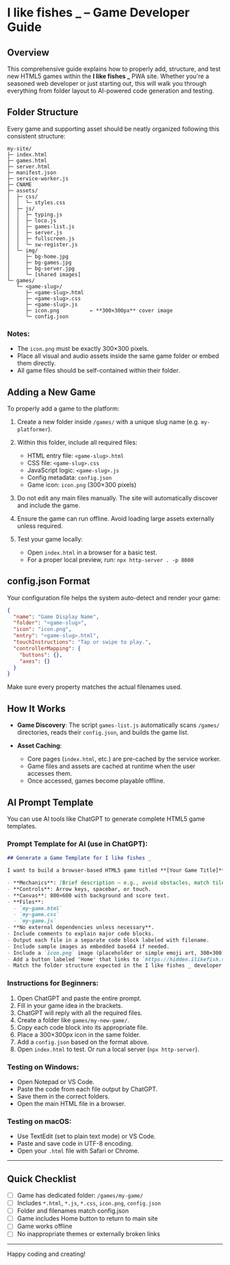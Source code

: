 # I like fishes _ – Game Developer Guide

## Overview

This comprehensive guide explains how to properly add, structure, and test new HTML5 games within the **I like fishes _** PWA site. Whether you're a seasoned web developer or just starting out, this will walk you through everything from folder layout to AI-powered code generation and testing.

## Folder Structure

Every game and supporting asset should be neatly organized following this consistent structure:

```
my-site/
├─ index.html
├─ games.html
├─ server.html
├─ manifest.json
├─ service-worker.js
├─ CNAME
├─ assets/
│  ├─ css/
│  │  └─ styles.css
│  ├─ js/
│  │  ├─ typing.js
│  │  ├─ loco.js
│  │  ├─ games-list.js
│  │  ├─ server.js
│  │  ├─ fullscreen.js
│  │  └─ sw-register.js
│  └─ img/
│     ├─ bg-home.jpg
│     ├─ bg-games.jpg
│     ├─ bg-server.jpg
│     └─ [shared images]
└─ games/
   └─ <game-slug>/
      ├─ <game-slug>.html
      ├─ <game-slug>.css
      ├─ <game-slug>.js
      ├─ icon.png          ← **300×300px** cover image
      └─ config.json
```

### Notes:

* The `icon.png` must be exactly 300×300 pixels.
* Place all visual and audio assets inside the same game folder or embed them directly.
* All game files should be self-contained within their folder.

## Adding a New Game

To properly add a game to the platform:

1. Create a new folder inside `/games/` with a unique slug name (e.g. `my-platformer`).
2. Within this folder, include all required files:

   * HTML entry file: `<game-slug>.html`
   * CSS file: `<game-slug>.css`
   * JavaScript logic: `<game-slug>.js`
   * Config metadata: `config.json`
   * Game icon: `icon.png` (300×300 pixels)
3. Do not edit any main files manually. The site will automatically discover and include the game.
4. Ensure the game can run offline. Avoid loading large assets externally unless required.
5. Test your game locally:

   * Open `index.html` in a browser for a basic test.
   * For a proper local preview, run: `npx http-server . -p 8080`

## config.json Format

Your configuration file helps the system auto-detect and render your game:

```json
{
  "name": "Game Display Name",
  "folder": "<game-slug>",
  "icon": "icon.png",
  "entry": "<game-slug>.html",
  "touchInstructions": "Tap or swipe to play.",
  "controllerMapping": {
    "buttons": {},
    "axes": {}
  }
}
```

Make sure every property matches the actual filenames used.

## How It Works

* **Game Discovery**: The script `games-list.js` automatically scans `/games/` directories, reads their `config.json`, and builds the game list.
* **Asset Caching**:

  * Core pages (`index.html`, etc.) are pre-cached by the service worker.
  * Game files and assets are cached at runtime when the user accesses them.
  * Once accessed, games become playable offline.

## AI Prompt Template

You can use AI tools like ChatGPT to generate complete HTML5 game templates.

### Prompt Template for AI (use in ChatGPT):

```markdown
## Generate a Game Template for I like fishes _

I want to build a browser-based HTML5 game titled **[Your Game Title]**.

- **Mechanics**: [Brief description — e.g., avoid obstacles, match tiles].
- **Controls**: Arrow keys, spacebar, or touch.
- **Canvas**: 800×600 with background and score text.
- **Files**:
  - `my-game.html`
  - `my-game.css`
  - `my-game.js`
- **No external dependencies unless necessary**.
- Include comments to explain major code blocks.
- Output each file in a separate code block labeled with filename.
- Include sample images as embedded base64 if needed.
- Include a `icon.png` image (placeholder or simple emoji art, 300×300).
- Add a button labeled 'Home' that links to `https://hidden.ilikefish.space`
- Match the folder structure expected in the I like fishes _ developer guide.
```

### Instructions for Beginners:

1. Open ChatGPT and paste the entire prompt.
2. Fill in your game idea in the brackets.
3. ChatGPT will reply with all the required files.
4. Create a folder like `games/my-new-game/`.
5. Copy each code block into its appropriate file.
6. Place a 300×300px icon in the same folder.
7. Add a `config.json` based on the format above.
8. Open `index.html` to test. Or run a local server (`npx http-server`).

### Testing on Windows:

* Open Notepad or VS Code.
* Paste the code from each file output by ChatGPT.
* Save them in the correct folders.
* Open the main HTML file in a browser.

### Testing on macOS:

* Use TextEdit (set to plain text mode) or VS Code.
* Paste and save code in UTF-8 encoding.
* Open your `.html` file with Safari or Chrome.

---

## Quick Checklist

* [ ] Game has dedicated folder: `/games/my-game/`
* [ ] Includes `*.html`, `*.js`, `*.css`, `icon.png`, `config.json`
* [ ] Folder and filenames match config.json
* [ ] Game includes Home button to return to main site
* [ ] Game works offline
* [ ] No inappropriate themes or externally broken links

---

Happy coding and creating!
